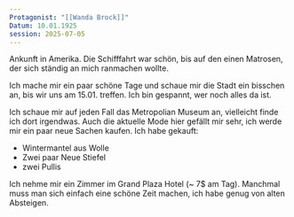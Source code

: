 ```yaml
---
Protagonist: "[[Wanda Brock]]"
Datum: 10.01.1925
session: 2025-07-05
---
```

Ankunft in Amerika. Die Schifffahrt war schön, bis auf den einen Matrosen, der sich ständig an mich ranmachen wollte.

Ich mache mir ein paar schöne Tage und schaue mir die Stadt ein bisschen an, bis wir uns am 15.01. treffen. Ich bin gespannt, wer noch alles da ist.

Ich schaue mir auf jeden Fall das Metropolian Museum an, vielleicht finde ich dort irgendwas. Auch die aktuelle Mode hier gefällt mir sehr, ich werde mir ein paar neue Sachen kaufen.
Ich habe gekauft:
- Wintermantel aus Wolle
- Zwei paar Neue Stiefel 
- zwei Pullis


Ich nehme mir ein Zimmer im Grand Plaza Hotel (~ 7$ am Tag).
Manchmal muss man sich einfach eine schöne Zeit machen, ich habe genug von alten Absteigen.